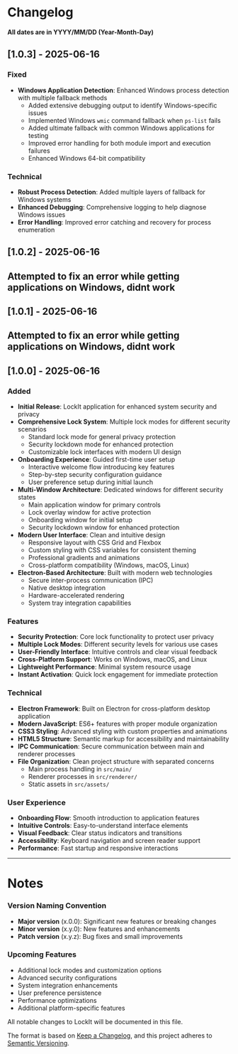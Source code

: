# Changelog
**All dates are in YYYY/MM/DD (Year-Month-Day)**

## [1.0.3] - 2025-06-16

### Fixed
- **Windows Application Detection**: Enhanced Windows process detection with multiple fallback methods
  - Added extensive debugging output to identify Windows-specific issues
  - Implemented Windows `wmic` command fallback when `ps-list` fails
  - Added ultimate fallback with common Windows applications for testing
  - Improved error handling for both module import and execution failures
  - Enhanced Windows 64-bit compatibility

### Technical
- **Robust Process Detection**: Added multiple layers of fallback for Windows systems
- **Enhanced Debugging**: Comprehensive logging to help diagnose Windows issues
- **Error Handling**: Improved error catching and recovery for process enumeration

## [1.0.2] - 2025-06-16

## Attempted to fix an error while getting applications on Windows, didnt work

## [1.0.1] - 2025-06-16

## Attempted to fix an error while getting applications on Windows, didnt work

## [1.0.0] - 2025-06-16

### Added
- **Initial Release**: LockIt application for enhanced system security and privacy
- **Comprehensive Lock System**: Multiple lock modes for different security scenarios
  - Standard lock mode for general privacy protection
  - Security lockdown mode for enhanced protection
  - Customizable lock interfaces with modern UI design
- **Onboarding Experience**: Guided first-time user setup
  - Interactive welcome flow introducing key features
  - Step-by-step security configuration guidance
  - User preference setup during initial launch
- **Multi-Window Architecture**: Dedicated windows for different security states
  - Main application window for primary controls
  - Lock overlay window for active protection
  - Onboarding window for initial setup
  - Security lockdown window for enhanced protection
- **Modern User Interface**: Clean and intuitive design
  - Responsive layout with CSS Grid and Flexbox
  - Custom styling with CSS variables for consistent theming
  - Professional gradients and animations
  - Cross-platform compatibility (Windows, macOS, Linux)
- **Electron-Based Architecture**: Built with modern web technologies
  - Secure inter-process communication (IPC)
  - Native desktop integration
  - Hardware-accelerated rendering
  - System tray integration capabilities

### Features
- **Security Protection**: Core lock functionality to protect user privacy
- **Multiple Lock Modes**: Different security levels for various use cases
- **User-Friendly Interface**: Intuitive controls and clear visual feedback
- **Cross-Platform Support**: Works on Windows, macOS, and Linux
- **Lightweight Performance**: Minimal system resource usage
- **Instant Activation**: Quick lock engagement for immediate protection

### Technical
- **Electron Framework**: Built on Electron for cross-platform desktop application
- **Modern JavaScript**: ES6+ features with proper module organization
- **CSS3 Styling**: Advanced styling with custom properties and animations
- **HTML5 Structure**: Semantic markup for accessibility and maintainability
- **IPC Communication**: Secure communication between main and renderer processes
- **File Organization**: Clean project structure with separated concerns
  - Main process handling in `src/main/`
  - Renderer processes in `src/renderer/`
  - Static assets in `src/assets/`

### User Experience
- **Onboarding Flow**: Smooth introduction to application features
- **Intuitive Controls**: Easy-to-understand interface elements
- **Visual Feedback**: Clear status indicators and transitions
- **Accessibility**: Keyboard navigation and screen reader support
- **Performance**: Fast startup and responsive interactions

---

# Notes

### Version Naming Convention
- **Major version** (x.0.0): Significant new features or breaking changes
- **Minor version** (x.y.0): New features and enhancements
- **Patch version** (x.y.z): Bug fixes and small improvements

### Upcoming Features
- Additional lock modes and customization options
- Advanced security configurations
- System integration enhancements
- User preference persistence
- Performance optimizations
- Additional platform-specific features

All notable changes to LockIt will be documented in this file.

The format is based on [Keep a Changelog](https://keepachangelog.com/en/1.0.0/),
and this project adheres to [Semantic Versioning](https://semver.org/spec/v2.0.0.html).
